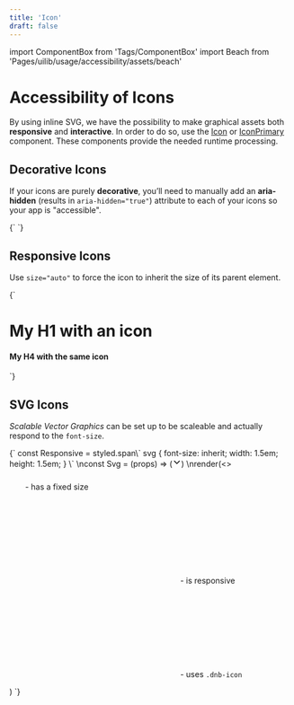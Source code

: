 ```yaml
---
title: 'Icon'
draft: false
---
```


import ComponentBox from 'Tags/ComponentBox'
import Beach from 'Pages/uilib/usage/accessibility/assets/beach'

# Accessibility of Icons

By using inline SVG, we have the possibility to make graphical assets both **responsive** and **interactive**. In order to do so, use the [Icon](/uilib/components/icon) or [IconPrimary](/uilib/components/icon-primary) component. These components provide the needed runtime processing.

## Decorative Icons

If your icons are purely **decorative**, you’ll need to manually add an **aria-hidden** (results in `aria-hidden="true"`) attribute to each of your icons so your app is "accessible".

<ComponentBox scope={{Beach}}>
{`
<Icon icon={Beach} size="64" title="Beach" aria-hidden="true" />
`}
</ComponentBox>

## Responsive Icons

Use `size="auto"` to force the icon to inherit the size of its parent element.

<ComponentBox scope={{Beach}}>
{`
<h1>My H1 with an icon <Icon icon={Beach} title="Beach" size="auto" /></h1>
<h4>My H4 with the same icon <Icon icon={Beach} title="Beach" size="auto" /></h4>
`}
</ComponentBox>

## SVG Icons

_Scalable Vector Graphics_ can be set up to be scaleable and actually respond to the `font-size`.

<ComponentBox scope={{Beach}} useRender>
{`
const Responsive = styled.span\`
  svg {
    font-size: inherit;
    width: 1.5em;
    height: 1.5em;
  }
\`
\nconst Svg = (props) => (<svg
  width="16"
  height="16"
  viewBox="0 0 16 16"
  fill="none"
  xmlns="http://www.w3.org/2000/svg"
  {...props}
>
  <path
    fillRule="evenodd"
    clipRule="evenodd"
    d="M4.03 5.22a.75.75 0 0 0-1.06 1.06l4.5 4.5a.75.75 0 0 0 1.06 0l4.5-4.5a.75.75 0 0 0-1.06-1.06L8 9.19 4.03 5.22z"
    fill="#000"
  />
</svg>)
\nrender(<>
  <p>
    <Svg width="24" height="24" /> - has a fixed size
  </p>
  <p>
    <Responsive><Svg /></Responsive> - is responsive
  </p>
  <p>
    <span className="dnb-icon dnb-icon--medium">
      <Svg />
    </span> - uses <code>.dnb-icon</code>
  </p>
</>)
`}
</ComponentBox>
